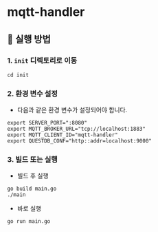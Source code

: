 # mqtt-handler

## 🥵 실행 방법

### 1. `init` 디렉토리로 이동

```azure
cd init
```

### 2. 환경 변수 설정

- 다음과 같은 환경 변수가 설정되어야 합니다.

```azure
export SERVER_PORT=":8080"
export MQTT_BROKER_URL="tcp://localhost:1883"
export MQTT_CLIENT_ID="mqtt-handler"
export QUESTDB_CONF="http::addr=localhost:9000"
```

### 3. 빌드 또는 실행

- 빌드 후 실행

```azure
go build main.go
./main
```

- 바로 실행

```azure
go run main.go
```
